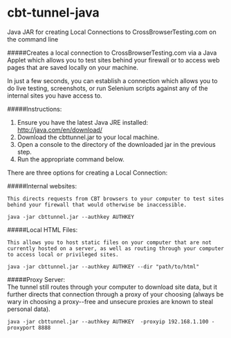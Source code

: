 # cbt-tunnel-java
Java JAR for creating Local Connections to CrossBrowserTesting.com on the command line

#####Creates a local connection to CrossBrowserTesting.com via a Java Applet which allows you to test sites behind your firewall or to access web pages that are saved locally on your machine. 

In just a few seconds, you can establish a connection which allows you to do live testing, screenshots, or run Selenium scripts against any of the internal sites you have access to.

#####Instructions:

1. Ensure you have the latest Java JRE installed: http://java.com/en/download/
2. Download the cbttunnel.jar to your local machine.
3. Open a console to the directory of the downloaded jar in the previous step.
4. Run the appropriate command below.

There are three options for creating a Local Connection:

#####Internal websites:

	This directs requests from CBT browsers to your computer to test sites behind your firewall that would otherwise be inaccessible.

	java -jar cbttunnel.jar --authkey AUTHKEY

#####Local HTML Files:<br>

	This allows you to host static files on your computer that are not currently hosted on a server, as well as routing through your computer to access local or privileged sites.
	
	java -jar cbttunnel.jar --authkey AUTHKEY --dir "path/to/html"

#####Proxy Server:<br>
	The tunnel still routes through your computer to download site data, but it further directs that connection through a proxy of your choosing (always be wary in choosing a proxy--free and unsecure proxies are known to steal personal data).

	java -jar cbttunnel.jar --authkey AUTHKEY  -proxyip 192.168.1.100 -proxyport 8888

